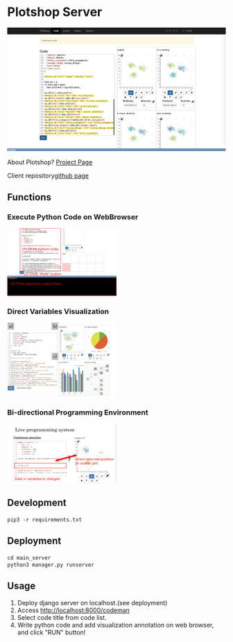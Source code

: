 # Plotshop Server

![plotshop_overview](/docs/img/plotshop_overview.jpg)

About Plotshop?
[Project Page](https://asai-kentaro.github.io/plotshop_server/)

Client repository[github page](https://github.com/asai-kentaro/plotshop_client)


## Functions

### Execute Python Code on WebBrowser
<img src="/docs/img/plotshop_execcode.jpg" width=50%>

### Direct Variables Visualization
<img src="/docs/img/plotshop_variablesvis.png" width=50%>

### Bi-directional Programming Environment
<img src="/docs/img/plotshop_bi-direct.jpg" width=50%>


## Development

```
pip3 -r requirements.txt
```


## Deployment

```
cd main_server
python3 manager.py runserver
```


## Usage
1. Deploy django server on localhost.(see deployment)
2. Access [http://localhost:8000/codeman](http://localhost:8000/codeman)
3. Select code title from code list.
4. Write python code and add visualization annotation on web browser, and click "RUN" button!
